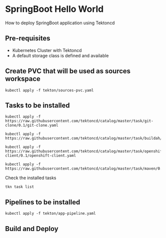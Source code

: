 # SpringBoot Hello World

How to deploy SpringBoot application using Tektoncd

## Pre-requisites

* Kubernetes Cluster with Tektoncd
* A default storage class is defined and available

## Create PVC that will be used as sources workspace

```shell
kubectl apply -f tekton/sources-pvc.yaml
```

## Tasks to be installed

```shell
kubectl apply -f https://raw.githubusercontent.com/tektoncd/catalog/master/task/git-clone/0.1/git-clone.yaml
```

```shell
kubectl apply -f https://raw.githubusercontent.com/tektoncd/catalog/master/task/buildah/0.1/buildah.yaml
```

```shell
kubectl apply -f https://raw.githubusercontent.com/tektoncd/catalog/master/task/openshift-client/0.1/openshift-client.yaml
```

```
kubectl apply -f https://raw.githubusercontent.com/tektoncd/catalog/master/task/maven/0.1/maven.yaml
```

Check the installed tasks

```shell
tkn task list
```
## Pipelines to be installed

```shell
kubectl apply -f tekton/app-pipeline.yaml
```

## Build and Deploy

